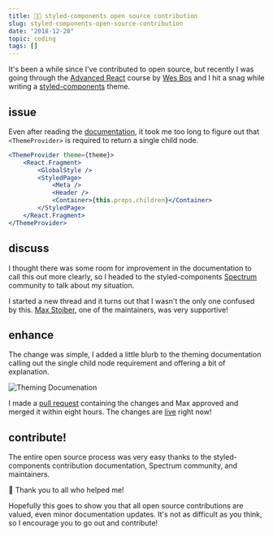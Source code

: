 ```yaml
---
title: 💅🏼 styled-components open source contribution
slug: styled-components-open-source-contribution
date: "2018-12-28"
topic: coding
tags: []
---
```


It's been a while since I've contributed to open source, but recently I was going through the [Advanced React][advanced-react] course by [Wes Bos][wes-bos] and I hit a snag while writing a [styled-components][styled-components] theme.

## issue

Even after reading the [documentation][theming], it took me too long to figure out that `<ThemeProvider>` is required to return a single child node.

```jsx {2,9}
<ThemeProvider theme={theme}>
    <React.Fragment>
        <GlobalStyle />
        <StyledPage>
            <Meta />
            <Header />
            <Container>{this.props.children}</Container>
        </StyledPage>
    </React.Fragment>
</ThemeProvider>
```

## discuss

I thought there was some room for improvement in the documentation to call this out more clearly, so I headed to the styled-components [Spectrum][spectrum] community to talk about my situation.

I started a new thread and it turns out that I wasn't the only one confused by this. [Max Stoiber][mxstbr], one of the maintainers, was very supportive!

## enhance

The change was simple, I added a little blurb to the theming documentation calling out the single child node requirement and offering a bit of explanation.

![Theming Documenation][documentation]

I made a [pull request][pr] containing the changes and Max approved and merged it within eight hours. The changes are [live][theming] right now!

## contribute!

The entire open source process was very easy thanks to the styled-components contribution documentation, Spectrum community, and maintainers.

🖤 Thank you to all who helped me!

Hopefully this goes to show you that all open source contributions are valued, even minor documentation updates. It's not as difficult as you think, so I encourage you to go out and contribute!

[advanced-react]: https://advancedreact.com/
[wes-bos]: https://twitter.com/wesbos
[styled-components]: https://www.styled-components.com/
[theming]: https://www.styled-components.com/docs/advanced#theming
[spectrum]: https://spectrum.chat/styled-components
[mxstbr]: https://twitter.com/mxstbr
[documentation]: https://res.cloudinary.com/bradgarropy/image/upload/f_auto,q_auto/bradgarropy.com/posts/theming-documentation.png
[pr]: https://github.com/styled-components/styled-components-website/pull/410
